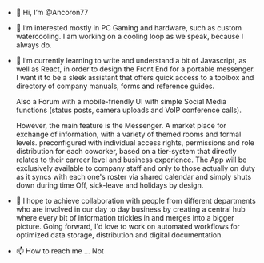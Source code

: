 - 👋 Hi, I’m @Ancoron77
- 👀 I’m interested mostly in PC Gaming and hardware, such as custom watercooling. I am working on a cooling loop as we speak, because I always do.  
- 🌱 I’m currently learning to write and understand a bit of Javascript, as well as React, in order to design the Front End for a portable messenger.
     I want it to be a sleek assistant that offers quick access to a toolbox and directory of company manuals, forms and reference guides. 
     
     Also a Forum with a mobile-friendly UI with simple Social Media functions (status posts, camera uploads and VoIP conference calls). 
  
  However, the main feature is the Messenger. A market place for exchange of information, with a variety of themed rooms and formal levels.
  preconfigured with individual access rights, permissions and role distribution for each coworker, based on a tier-system that directly
  relates to their carreer level and business experience. The App will be exclusively available to company staff
  and only to those actually on duty as it syncs with each one's roster via shared calendar and simply shuts down during time Off, sick-leave and holidays by design. 
  
  
- 💞️ I hope to achieve collaboration with people from different departments who are involved in our day to day business by creating a central hub where every bit 
  of information trickles in and merges into a bigger picture. Going forward, I'd love to work on automated workflows for optimized data storage, distribution and 
  digital documentation.
  
- 📫 How to reach me ...
  Not
<!---
Ancoron77/Ancoron77 is a ✨ special ✨ repository because its `README.md` (this file) appears on your GitHub profile.
You can click the Preview link to take a look at your changes.
--->
